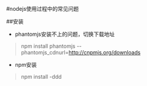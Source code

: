 #nodejs使用过程中的常见问题


##安装

- phantomjs安装不上的问题，切换下载地址
> npm install phantomjs --phantomjs_cdnurl=http://cnpmjs.org/downloads
- npm安装
> npm install -ddd
